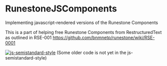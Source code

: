 # RunestoneJSComponents
Implementing javascript-rendered versions of the Runestone Components

This is a part of helping free Runestone Components from RestructuredText as outlined in RSE-001
https://github.com/bnmnetp/runestone/wiki/RSE-0001


[![js-semistandard-style](https://cdn.rawgit.com/flet/semistandard/master/badge.svg)](https://github.com/Flet/semistandard)
(Some older code is not yet in the js-semistandard-style)
